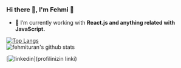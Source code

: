 ### Hi there 👋, I'm Fehmi 🚀

- 👾  I’m currently working with **React.js and anything related with JavaScript.**

<!--
**fehmituran/fehmituran** is a ✨ _special_ ✨ repository because its `README.md` (this file) appears on your GitHub profile.

Here are some ideas to get you started:

- 🔭 I’m currently working on ...
- 🌱 I’m currently learning ...
- 👯 I’m looking to collaborate on ...
- 🤔 I’m looking for help with ...
- 💬 Ask me about ...
- 📫 How to reach me: ...
- 😄 Pronouns: ...
- ⚡ Fun fact: ...
-->



[![Top Langs](https://github-readme-stats.vercel.app/api/top-langs/?username=fehmituran&layout=compact)](https://github.com/fehmituran/github-readme-stats)
  <br>
![fehmituran's github stats](https://github-readme-stats.vercel.app/api?username=fehmituran&show_icons=true&theme=default)

[![linkedin](https://img.shields.io/badge/Linkedin-000000?style=for-the-badge&logo=Linkedin&logoColor=white)](profilinizin linki)
